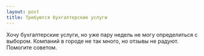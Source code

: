 ```yaml
---
layout: post 
title: Требуются бухгалтерские услуги 
--- 
```

Хочу бухгалтерские услуги, но уже пару недель не могу определиться с выбором. Компаний в городе не так много, но отзывы не радуют. Помогите советом.
